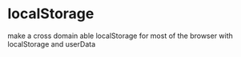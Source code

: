 localStorage
============

make a cross domain able localStorage for most of the browser with localStorage and userData
